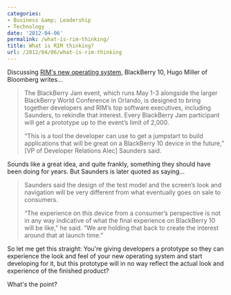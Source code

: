 ```yaml
---
categories:
- Business &amp; Leadership
- Technology
date: '2012-04-06'
permalink: /what-is-rim-thinking/
title: What is RIM thinking?
url: /2012/04/06/what-is-rim-thinking
---
```


Discussing <a href="http://www.bloomberg.com/news/2012-03-23/rim-to-give-developers-prototypes-of-new-blackberry-in-may.html">RIM's new operating system</a>, BlackBerry 10, Hugo Miller of Bloomberg writes...

<blockquote>The BlackBerry Jam event, which runs May 1-3 alongside the larger BlackBerry World Conference in Orlando, is designed to bring together developers and RIM’s top software executives, including Saunders, to rekindle that interest. Every BlackBerry Jam participant will get a prototype up to the event’s limit of 2,000.

“This is a tool the developer can use to get a jumpstart to build applications that will be great on a BlackBerry 10 device in the future,” [VP of Developer Relations Alec] Saunders said.</blockquote>

Sounds like a great idea, and quite frankly, something they should have been doing for years. But Saunders is later quoted as saying...

<blockquote>Saunders said the design of the test model and the screen’s look and navigation will be very different from what eventually goes on sale to consumers.

“The experience on this device from a consumer’s perspective is not in any way indicative of what the final experience on BlackBerry 10 will be like,” he said. “We are holding that back to create the interest around that at launch time.”</blockquote>

So let me get this straight: You're giving developers a prototype so they can experience the look and feel of your new operating system and start developing for it, but this prototype will in no way reflect the actual look and experience of the finished product?

What's the point?